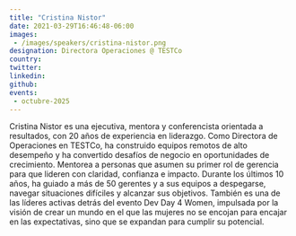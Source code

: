 ```yaml
---
title: "Cristina Nistor"
date: 2021-03-29T16:46:48-06:00
images: 
 - /images/speakers/cristina-nistor.png
designation: Directora Operaciones @ TESTCo
country: 
twitter: 
linkedin: 
github: 
events: 
 - octubre-2025
---
```


Cristina Nistor es una ejecutiva, mentora y conferencista orientada a resultados, con 20 años de experiencia en liderazgo. Como Directora de Operaciones en TESTCo, ha construido equipos remotos de alto desempeño y ha convertido desafíos de negocio en oportunidades de crecimiento. Mentorea a personas que asumen su primer rol de gerencia para que lideren con claridad, confianza e impacto.
Durante los últimos 10 años, ha guiado a más de 50 gerentes y a sus equipos a despegarse, navegar situaciones difíciles y alcanzar sus objetivos.
También es una de las líderes activas detrás del evento Dev Day 4 Women, impulsada por la visión de crear un mundo en el que las mujeres no se encojan para encajar en las expectativas, sino que se expandan para cumplir su potencial.